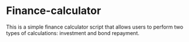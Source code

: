 # Finance-calculator
This is a simple finance calculator script that allows users to perform two types of calculations: investment and bond repayment.
